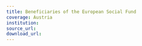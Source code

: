 ```yaml
---
title: Beneficiaries of the European Social Fund
coverage: Austria
institution: 
source_url: 
download_url: 
---
```

